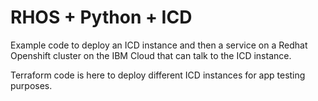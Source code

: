 # RHOS + Python + ICD 

Example code to deploy an ICD instance and then a service on a Redhat Openshift cluster on the IBM Cloud that can talk to the ICD instance. 

Terraform code is here to deploy different ICD instances for app testing purposes.